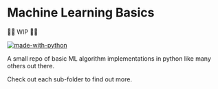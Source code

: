 # Machine Learning Basics
:woman_factory_worker: WIP :woman_factory_worker: 

[![made-with-python](https://img.shields.io/badge/Made%20with-Python-1f425f.svg)](https://www.python.org/)

A small repo of basic ML algorithm implementations in python like many others out there. 

Check out each sub-folder to find out more.

​			